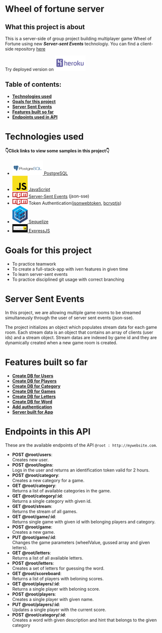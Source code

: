 # Wheel of fortune server
## What this project is about

This is a server-side of group project building multiplayer game Wheel of Fortune using new ***Server-sent Events*** technologiy. 
You can find a client-side repository [here](https://github.com/malanchito/wheel-of-fortune-client)

Try deployed version on [<img src="badges/heroku.png" width="100">](https://wheel-of-fortune-server.herokuapp.com/)

## Table of contents:

- **[Technologies used](#technologies-used)**
- **[Goals for this project](#goals-for-this-project)**
- **[Server Sent Events](#server-sent-events)** 
- **[Features built so far ](#features-built-so-far)**
- **[Endpoints used in API](#endpoints-in-this-API)**

# Technologies used

#### 👇Click links to view some samples in this project👇

* [<img src="badges/postgres.png" width="100"> PostgreSQL](./auth/router.js)
* [<img src="badges/javascrip.png" width="50"> JavaScript](./index.js)
* [<img src="badges/Npm-logo.svg" width="50"> Server-Sent Events](https://www.npmjs.com/package/json-sse) (json-sse)
* <img src="badges/Npm-logo.svg" width="50"> Token Authentication([jsonwebtoken](./games/router.js), [bcryptjs](./users/router.js))
* [<img src="badges/sequelize.svg" width="50"> Sequelize](./Players/model.js)
* [<img src="badges/express.png" width="50"> ExpressJS](./index.js)

# Goals for this project

- To practice teamwork
- To create a full-stack-app with iven features in given time
- To learn server-sent events
- To practice disciplined git usage with correct branching

# Server Sent Events

In this project, we are allowing multiple game rooms to be streamed simultaneusly through the user of server sent events (json-sse).

The project initializes an object which populates stream data for each game room. Each stream data is an object that contains an array of clients (user ids) and a stream object. Stream datas are indexed by game id and they are dynamically created when a new game room is created.

# Features built so far

- **[Create DB for Users](./users)**
- **[Create DB for Players](./Players)**
- **[Create DB for Category](./category)**
- **[Create DB for Games](./games)**
- **[Create DB for Letters](./letters)**
- **[Create DB for Word](./word)**
- **[Add authentication](./auth)**
- **[Server built for App](./index.js)**

# Endpoints in this API

These are the available endpoints of the API `@root : http://mywebsite.com`.
* **POST @root/users**:  
    Creates new user.
    <br>
* **POST @root/logins**:  
    Logs in the user and returns an identification token valid for 2 hours.
    <br>
* **POST @root/category**:  
    Creates a new category for a game. 
    <br>
* **GET @root/category**:  
    Returns a list of available categories in the game.
    <br>
* **GET @root/category/:id**:  
    Returns a single category with given id.
    <br>
* **GET @root/stream**:  
    Returns the stream of all games.
    <br>
* **GET @root/game/:id**:  
    Returns single game with given id with belonging players and category.
    <br>
* **POST @root/game**:  
    Creates a new game.
    <br>
* **PUT @root/game/:id**:  
    Changes the game parameters (wheelValue, gussed array and given letters).
    <br>
* **GET @root/letters**:  
    Returns a list of all available letters.
    <br>
* **POST @root/letters**:  
    Creates a set of letters for guessing the word.
    <br>
* **GET @root/scoreboard**:\
    Returns a list of players with beloning scores.
    <br>
* **GET @root/players/:id**:\
    Returns a single player with beloning score.
    <br>
* **POST @root/players**:\
    Creates a single player with given name.
    <br>
* **PUT @root/players/:id**:\
    Updates a single player with the current score.
    <br>
* **POST @root/category/:id**:\
    Creates a word with given description and hint that belongs to the given category
